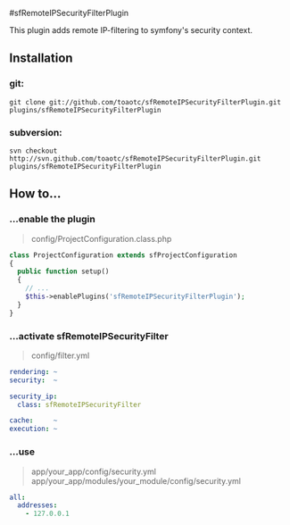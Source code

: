 #sfRemoteIPSecurityFilterPlugin

This plugin adds remote IP-filtering to symfony's security context.

## Installation 

### git:
	
	git clone git://github.com/toaotc/sfRemoteIPSecurityFilterPlugin.git plugins/sfRemoteIPSecurityFilterPlugin

### subversion:

    svn checkout http://svn.github.com/toaotc/sfRemoteIPSecurityFilterPlugin.git plugins/sfRemoteIPSecurityFilterPlugin

## How to…

### …enable the plugin
> config/ProjectConfiguration.class.php

``` php
class ProjectConfiguration extends sfProjectConfiguration
{
  public function setup()
  {
	// ...
    $this->enablePlugins('sfRemoteIPSecurityFilterPlugin');
  }
}
```	


### …activate sfRemoteIPSecurityFilter
> config/filter.yml

``` yaml
rendering: ~
security:  ~

security_ip:
  class: sfRemoteIPSecurityFilter

cache:     ~
execution: ~

```

### …use
> app/your_app/config/security.yml
> app/your_app/modules/your_module/config/security.yml
``` yaml
all:
  addresses:
    - 127.0.0.1
```